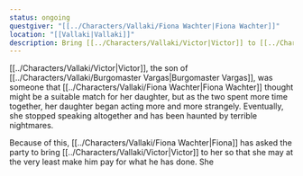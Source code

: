 ```yaml
---
status: ongoing
questgiver: "[[../Characters/Vallaki/Fiona Wachter|Fiona Wachter]]"
location: "[[Vallaki|Vallaki]]"
description: Bring [[../Characters/Vallaki/Victor|Victor]] to [[../Characters/Vallaki/Fiona Wachter|Fiona Wachter]], preferably alive
---
```


[[../Characters/Vallaki/Victor|Victor]], the son of [[../Characters/Vallaki/Burgomaster Vargas|Burgomaster Vargas]], was someone that [[../Characters/Vallaki/Fiona Wachter|Fiona Wachter]] thought might be a suitable match for her daughter, but as the two spent more time together, her daughter began acting more and more strangely. Eventually, she stopped speaking altogether and has been haunted by terrible nightmares.

Because of this, [[../Characters/Vallaki/Fiona Wachter|Fiona]] has asked the party to bring [[../Characters/Vallaki/Victor|Victor]] to her so that she may at the very least make him pay for what he has done. She